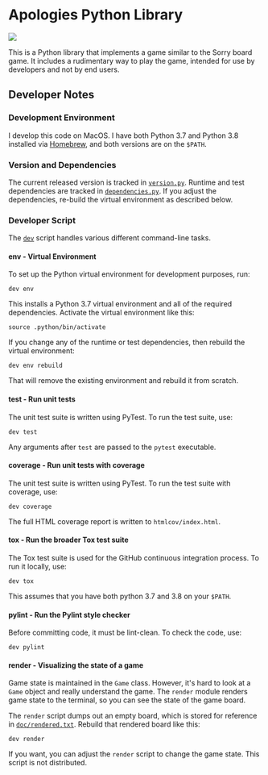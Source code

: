 # Apologies Python Library

![](https://github.com/pronovic/apologies/workflows/Test%20Suite/badge.svg)

This is a Python library that implements a game similar to the Sorry
board game.  It includes a rudimentary way to play the game, intended
for use by developers and not by end users.

## Developer Notes

### Development Environment

I develop this code on MacOS.  I have both Python 3.7 and Python 3.8
installed via [Homebrew](https://docs.brew.sh/Homebrew-and-Python), 
and both versions are on the `$PATH`.

### Version and Dependencies

The current released version is tracked in [`version.py`](version.py).  Runtime
and test dependencies are tracked in [`dependencies.py`](dependencies.py).  If
you adjust the dependencies, re-build the virtual environment as described
below.

### Developer Script

The [`dev`](dev) script handles various different command-line tasks.

#### env - Virtual Environment

To set up the Python virtual environment for development purposes, run:

```shell
dev env
```

This installs a Python 3.7 virtual environment and all of the required
dependencies.  Activate the virtual environment like this:

```shell
source .python/bin/activate
```

If you change any of the runtime or test dependencies, then rebuild the
virtual environment:

```shell
dev env rebuild
```

That will remove the existing environment and rebuild it from scratch.

#### test - Run unit tests

The unit test suite is written using PyTest.  To run the test suite,
use:

```shell
dev test
```

Any arguments after `test` are passed to the `pytest` executable.

#### coverage - Run unit tests with coverage

The unit test suite is written using PyTest.  To run the test suite
with coverage, use:

```shell
dev coverage
```

The full HTML coverage report is written to `htmlcov/index.html`.

#### tox - Run the broader Tox test suite

The Tox test suite is used for the GitHub continuous integration
process.  To run it locally, use:

```shell
dev tox
```

This assumes that you have both python 3.7 and 3.8 on your `$PATH`.

#### pylint - Run the Pylint style checker

Before committing code, it must be lint-clean.  To check the code,
use:

```shell
dev pylint
```

#### render - Visualizing the state of a game

Game state is maintained in the `Game` class.  However, it's hard to look at a
`Game` object and really understand the game.  The `render` module renders game
state to the terminal, so you can see the state of the game board.  

The `render` script dumps out an empty board, which is stored for reference in
[`doc/rendered.txt`](doc/rendered.txt).  Rebuild that rendered board like this:

```shell
dev render
```

If you want, you can adjust the `render` script to change the game state.  This
script is not distributed.

